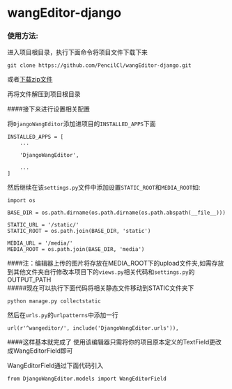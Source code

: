 # wangEditor-django
### 使用方法:
进入项目根目录，执行下面命令将项目文件下载下来

```
git clone https://github.com/PencilCl/wangEditor-django.git
```
或者[下载zip文件](https://github.com/PencilCl/wangEditor-django/archive/master.zip)

再将文件解压到项目根目录

####接下来进行设置相关配置

将`DjangoWangEditor`添加进项目的`INSTALLED_APPS`下面

```
INSTALLED_APPS = [
    ...

    'DjangoWangEditor',
    
    ...
]
```

然后继续在该`settings.py`文件中添加设置`STATIC_ROOT`和`MEDIA_ROOT`如:

```
import os

BASE_DIR = os.path.dirname(os.path.dirname(os.path.abspath(__file__)))

STATIC_URL = '/static/'
STATIC_ROOT = os.path.join(BASE_DIR, 'static')

MEDIA_URL = '/media/'
MEDIA_ROOT = os.path.join(BASE_DIR, 'media')
```

####注：编辑器上传的图片将存放在MEDIA_ROOT下的upload文件夹,如需存放到其他文件夹自行修改本项目下的`views.py`相关代码和`settings.py`的OUTPUT_PATH
<br />
#####现在可以执行下面代码将相关静态文件移动到STATIC文件夹下

```
python manage.py collectstatic
```

然后在`urls.py`的`urlpatterns`中添加一行

```
url(r'^wangeditor/', include('DjangoWangEditor.urls')),
```

####这样基本就完成了
使用该编辑器只需将你的项目原本定义的TextField更改成WangEditorField即可

WangEditorField通过下面代码引入

```
from DjangoWangEditor.models import WangEditorField
```

